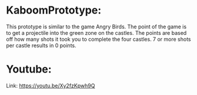 # KaboomPrototype:
This prototype is similar to the game Angry Birds. The point of the game is to get a projectile into the green zone on the castles. The points are based off how many shots it took you to complete the four castles. 7 or more shots per castle results in 0 points.

# Youtube:
Link: https://youtu.be/Xy2fzKpwh9Q
